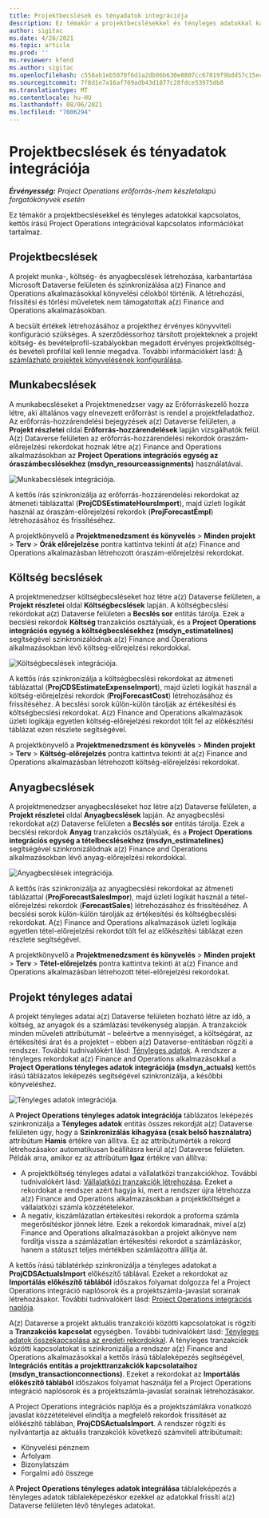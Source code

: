 ```yaml
---
title: Projektbecslések és tényadatok integrációja
description: Ez témakör a projektbecslésekkel és tényleges adatokkal kapcsolatos, kettős írású Project Operations integrációval kapcsolatos információkat tartalmaz.
author: sigitac
ms.date: 4/26/2021
ms.topic: article
ms.prod: ''
ms.reviewer: kfend
ms.author: sigitac
ms.openlocfilehash: c558ab1eb5070f6d1a2db06b630e8807cc67819f9bdd57c15ec346f484e04fe9
ms.sourcegitcommit: 7f8d1e7a16af769adb43d1877c28fdce53975db8
ms.translationtype: MT
ms.contentlocale: hu-HU
ms.lasthandoff: 08/06/2021
ms.locfileid: "7006294"
---
```

# <a name="project-estimates-and-actuals-integration"></a>Projektbecslések és tényadatok integrációja

_**Érvényesség:** Project Operations erőforrás-/nem készletalapú forgatókönyvek esetén_

Ez témakör a projektbecslésekkel és tényleges adatokkal kapcsolatos, kettős írású Project Operations integrációval kapcsolatos információkat tartalmaz.

## <a name="project-estimates"></a>Projektbecslések

A projekt munka-, költség- és anyagbecslések létrehozása, karbantartása Microsoft Dataverse felületen és szinkronizálása a(z) Finance and Operations alkalmazásokkal könyvelési célokból történik. A létrehozási, frissítési és törlési műveletek nem támogatottak a(z) Finance and Operations alkalmazásokban.

A becsült értékek létrehozásához a projekthez érvényes könyvviteli konfiguráció szükséges. A szerződéssorhoz társított projekteknek a projekt költség- és bevételprofil-szabályokban megadott érvényes projektköltség- és bevételi profillal kell lennie megadva. További információkért lásd: [A számlázható projektek könyvelésének konfigurálása](../project-accounting/configure-accounting-billable-projects.md#configure-project-cost-and-revenue-profile-rules).

## <a name="labor-estimates"></a>Munkabecslések

A munkabecsléseket a Projektmenedzser vagy az Erőforráskezelő hozza létre, aki általános vagy elnevezett erőforrást is rendel a projektfeladathoz. Az erőforrás-hozzárendelési bejegyzések a(z) Dataverse felületen, a **Projekt részletei** oldal **Erőforrás-hozzárendelések** lapján vizsgálhatók felül. A(z) Dataverse felületen az erőforrás-hozzárendelési rekordok óraszám-előrejelzési rekordokat hoznak létre a(z) Finance and Operations alkalmazásokban az **Project Operations integrációs egység az óraszámbecslésekhez (msdyn\_resourceassignments)** használatával.

   ![Munkabecslések integrációja.](./Media/DW4LaborEstimates.png)

A kettős írás szinkronizálja az erőforrás-hozzárendelési rekordokat az átmeneti táblázattal (**ProjCDSEstimateHoursImport**), majd üzleti logikát használ az óraszám-előrejelzési rekordok (**ProjForecastEmpl**) létrehozásához és frissítéséhez.

A projektkönyvelő a **Projektmenedzsment és könyvelés** > **Minden projekt** > **Terv** > **Órák előrejelzése** pontra kattintva tekinti át a(z) Finance and Operations alkalmazásban létrehozott óraszám-előrejelzési rekordokat.

## <a name="expense-estimates"></a>Költség becslések

A projektmenedzser költségbecsléseket hoz létre a(z) Dataverse felületen, a **Projekt részletei** oldal **Költségbecslések** lapján. A költségbecslési rekordokat a(z) Dataverse felületen a **Becslés sor** entitás tárolja. Ezek a becslési rekordok **Költség** tranzakciós osztályúak, és a **Project Operations integrációs egység a költségbecslésekhez (msdyn\_estimatelines)** segítségével szinkronizálódnak a(z) Finance and Operations alkalmazásokban lévő költség-előrejelzési rekordokkal.

   ![Költségbecslések integrációja.](./Media/DW4ExpenseEstimates.png)

A kettős írás szinkronizálja a költségbecslési rekordokat az átmeneti táblázattal (**ProjCDSEstimateExpenseImport**), majd üzleti logikát használ a költség-előrejelzési rekordok (**ProjForecastCost**) létrehozásához és frissítéséhez. A becslési sorok külön-külön tárolják az értékesítési és költségbecslési rekordokat. A(z) Finance and Operations alkalmazások üzleti logikája egyetlen költség-előrejelzési rekordot tölt fel az előkészítési táblázat ezen részlete segítségével.

A projektkönyvelő a **Projektmenedzsment és könyvelés** > **Minden projekt** > **Terv** > **Költség-előrejelzés** pontra kattintva tekinti át a(z) Finance and Operations alkalmazásban létrehozott költség-előrejelzési rekordokat.

## <a name="material-estimates"></a>Anyagbecslések

A projektmenedzser anyagbecsléseket hoz létre a(z) Dataverse felületen, a **Projekt részletei** oldal **Anyagbecslések** lapján. Az anyagbecslési rekordokat a(z) Dataverse felületen a **Becslés sor** entitás tárolja. Ezek a becslési rekordok **Anyag** tranzakciós osztályúak, és a **Project Operations integrációs egység a tételbecslésekhez (msdyn\_estimatelines)** segítségével szinkronizálódnak a(z) Finance and Operations alkalmazásokban lévő anyag-előrejelzési rekordokkal.

   ![Anyagbecslések integrációja.](./Media/DW4MaterialEstimates.png)

A kettős írás szinkronizálja az anyagbecslési rekordokat az átmeneti táblázattal (**ProjForecastSalesImpor**), majd üzleti logikát használ a tétel-előrejelzési rekordok (**ForecastSales**) létrehozásához és frissítéséhez. A becslési sorok külön-külön tárolják az értékesítési és költségbecslési rekordokat. A(z) Finance and Operations alkalmazások üzleti logikája egyetlen tétel-előrejelzési rekordot tölt fel az előkészítési táblázat ezen részlete segítségével.

A projektkönyvelő a **Projektmenedzsment és könyvelés** > **Minden projekt** > **Terv** > **Tétel-előrejelzés** pontra kattintva tekinti át a(z) Finance and Operations alkalmazásban létrehozott tétel-előrejelzési rekordokat.

## <a name="project-actuals"></a>Projekt tényleges adatai

A projekt tényleges adatai a(z) Dataverse felületen hozható létre az idő, a költség, az anyagok és a számlázási tevékenység alapján. A tranzakciók minden műveleti attribútumát – beleértve a mennyiséget, a költségárat, az értékesítési árat és a projektet – ebben a(z) Dataverse-entitásban rögzíti a rendszer. További tudnivalókért lásd: [Tényleges adatok](../actuals/actuals-overview.md). A rendszer a tényleges rekordokat a(z) Finance and Operations alkalmazásokkal a **Project Operations tényleges adatok integrációja (msdyn\_actuals)** kettős írású táblázatos leképezés segítségével szinkronizálja, a későbbi könyveléshez.

   ![Tényleges adatok integrációja.](./Media/DW4Actuals.png)

A **Project Operations tényleges adatok integrációja** táblázatos leképezés szinkronizálja a **Tényleges adatok** entitás összes rekordját a(z) Dataverse felületen úgy, hogy a **Szinkronizálás kihagyása (csak belső használatra)** attribútum **Hamis** értékre van állítva. Ez az attribútumérték a rekord létrehozásakor automatikusan beállításra kerül a(z) Dataverse felületen. Példák arra, amikor ez az attribútum **Igaz** értékre van állítva:

  - A projektköltség tényleges adatai a vállalatközi tranzakciókhoz. További tudnivalókért lásd: [Vállalatközi tranzakciók létrehozása](../project-accounting/create-intercompany-transactions.md). Ezeket a rekordokat a rendszer azért hagyja ki, mert a rendszer újra létrehozza a(z) Finance and Operations alkalmazásokban a projektköltséget a vállalatközi számla közzétételekor.
  - A negatív, kiszámlázatlan értékesítési rekordok a proforma számla megerősítéskor jönnek létre. Ezek a rekordok kimaradnak, mivel a(z) Finance and Operations alkalmazásokban a projekt alkönyve nem fordítja vissza a számlázatlan értékesítési rekordot a számlázáskor, hanem a státuszt teljes mértékben számlázottra állítja át.

A kettős írású táblatérkép szinkronizálja a tényleges adatokat a **ProjCDSActualsImport** előkészítő táblával. Ezeket a rekordokat az **Importálás előkészítő táblából** időszakos folyamat dolgozza fel a Project Operations integráció naplósorok és a projektszámla-javaslat sorainak létrehozásakor. További tudnivalókért lásd: [Project Operations integrációs naplója](../project-accounting/project-operations-integration-journal.md).

A(z) Dataverse a projekt aktuális tranzakciói közötti kapcsolatokat is rögzíti a **Tranzakciós kapcsolat** egységben. További tudnivalókért lásd: [Tényleges adatok összekapcsolása az eredeti rekordokkal](../actuals/linkingactuals.md). A tényleges tranzakciók közötti kapcsolatokat is szinkronizálja a rendszer a(z) Finance and Operations alkalmazásokkal a kettős írású táblaleképezés segítségével, **Integrációs entitás a projekttranzakciók kapcsolataihoz (msdyn\_transactionconnections)**. Ezeket a rekordokat az **Importálás előkészítő táblából** időszakos folyamat használja fel a Project Operations integráció naplósorok és a projektszámla-javaslat sorainak létrehozásakor.

A Project Operations integrációs naplója és a projektszámlákra vonatkozó javaslat közzétételével elindítja a megfelelő rekordok frissítését az előkészítő táblában, **ProjCDSActualsImport**. A rendszer rögzíti és nyilvántartja az aktuális tranzakciók következő számviteli attribútumait:

- Könyvelési pénznem
- Árfolyam
- Bizonylatszám
- Forgalmi adó összege

A **Project Operations tényleges adatok integrálása** táblaleképezés a tényleges adatok táblaleképezéskor ezekkel az adatokkal frissíti a(z) Dataverse felületen lévő tényleges adatokat.
